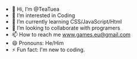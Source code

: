 - 👋 Hi, I’m @TeaTuea
- 👀 I’m interested in Coding
- 🌱 I’m currently learning CSS/JavaScript/Html
- 💞️ I’m looking to collaborate with programers
- 📫 How to reach me www.games.eu@gmail.com
- 😄 Pronouns: He/Him
- ⚡ Fun fact: I'm new to coding.

<!---
TeaTuea/TeaTuea is a ✨ special ✨ repository because its `README.md` (this file) appears on your GitHub profile.
You can click the Preview link to take a look at your changes.
--->

